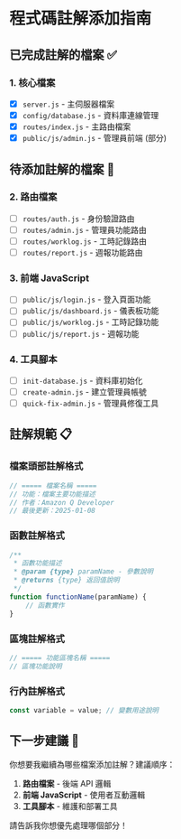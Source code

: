 # 程式碼註解添加指南

## 已完成註解的檔案 ✅

### 1. 核心檔案
- [x] `server.js` - 主伺服器檔案
- [x] `config/database.js` - 資料庫連線管理
- [x] `routes/index.js` - 主路由檔案
- [x] `public/js/admin.js` - 管理員前端 (部分)

## 待添加註解的檔案 📝

### 2. 路由檔案
- [ ] `routes/auth.js` - 身份驗證路由
- [ ] `routes/admin.js` - 管理員功能路由  
- [ ] `routes/worklog.js` - 工時記錄路由
- [ ] `routes/report.js` - 週報功能路由

### 3. 前端 JavaScript
- [ ] `public/js/login.js` - 登入頁面功能
- [ ] `public/js/dashboard.js` - 儀表板功能
- [ ] `public/js/worklog.js` - 工時記錄功能
- [ ] `public/js/report.js` - 週報功能

### 4. 工具腳本
- [ ] `init-database.js` - 資料庫初始化
- [ ] `create-admin.js` - 建立管理員帳號
- [ ] `quick-fix-admin.js` - 管理員修復工具

## 註解規範 📋

### 檔案頭部註解格式
```javascript
// ===== 檔案名稱 =====
// 功能：檔案主要功能描述
// 作者：Amazon Q Developer
// 最後更新：2025-01-08
```

### 函數註解格式
```javascript
/**
 * 函數功能描述
 * @param {type} paramName - 參數說明
 * @returns {type} 返回值說明
 */
function functionName(paramName) {
    // 函數實作
}
```

### 區塊註解格式
```javascript
// ===== 功能區塊名稱 =====
// 區塊功能說明
```

### 行內註解格式
```javascript
const variable = value; // 變數用途說明
```

## 下一步建議 🚀

你想要我繼續為哪些檔案添加註解？建議順序：

1. **路由檔案** - 後端 API 邏輯
2. **前端 JavaScript** - 使用者互動邏輯  
3. **工具腳本** - 維護和部署工具

請告訴我你想優先處理哪個部分！